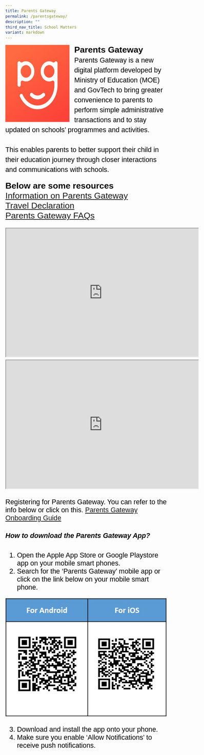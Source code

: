 ```yaml
---
title: Parents Gateway
permalink: /parentsgateway/
description: ""
third_nav_title: School Matters
variant: markdown
---
```

<img src="/images/Parents Gateway/parentsgateway.jpg" style="width:200px;height:240px;margin-right:15px;" align="left">
<span style="font-size:20.0pt;font-family:Arial;color:black"><b>Parents Gateway</b><br>
<span style="font-size:16.0pt;font-family:Arial;color:black">Parents Gateway is a new digital platform developed by Ministry of Education (MOE) and GovTech to bring greater convenience to parents to perform simple administrative transactions and to stay updated on schools’ programmes and activities.<br><br>
This enables parents to better support their child in their education journey through closer interactions and communications with schools.

<span style="font-size:20.0pt;font-family:Arial;color:black"><b>Below are some resources</b><br>
[Information on Parents Gateway](/files/Parents%20Gateway/Information-for-new-Parents-Gateway.pdf)<br>
[Travel Declaration](/files/Parents%20Gateway/Travel-Declaration-Update-Personal-Information.pdf)<br>
[Parents Gateway FAQs](/files/Parents%20Gateway/Frequently-Asked-Questions-For-Parents.pdf)

<iframe width="600" height="400" src="https://www.youtube.com/embed/EKpiTM5axNA">
</iframe><br>
	
<iframe width="600" height="400" src="https://www.youtube.com/embed/PCM5o8jAncc">
</iframe>
	
Registering for Parents Gateway.
You can refer to the info below or click on this. [Parents Gateway Onboarding Guide](/files/Parents/Annex_A___Instructions_on_Onboarding_Parents_Gateway.pdf)

	
##### How to download the Parents Gateway App?
1. Open the Apple App Store or Google Playstore app on your mobile smart phones.
2. Search for the ‘Parents Gateway’ mobile app or click on the link below on your mobile smart phone.

<img src="/images/Parents Gateway/QR.jpg">

3. Download and install the app onto your phone.
4. Make sure you enable ‘Allow Notifications’ to receive push notifications.</span></span></span>